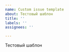 ```yaml
---
name: Custom issue template
about: Тестовый шаблон
title: ''
labels: ''
assignees: ''

---
```


Тестовый шаблон
